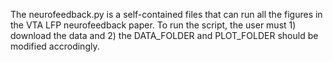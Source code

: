 The neurofeedback.py is a self-contained files that can run all the figures in the VTA LFP neurofeedback paper.
To run the script, the user must 1) download the data and 2) the DATA_FOLDER and PLOT_FOLDER should be modified accrodingly.
